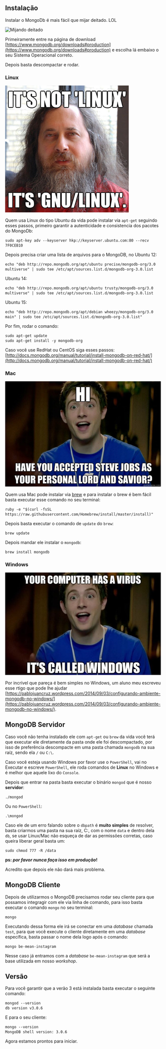 ## Instalação

Instalar o MongoDb é mais fácil que mijar deitado. LOL

![Mijando deitado](https://cldup.com/N1L5PkCDOq-3000x3000.jpeg)

Primeiramente entre na página de download [https://www.mongodb.org/downloads#production](https://www.mongodb.org/downloads#production) e escolha lá embaixo o seu Sistema Operacional correto.

Depois basta descompactar e rodar.

### Linux

![Meme do Linux](./images/meme-linux.jpg)

Quem usa Linux do tipo Ubuntu da vida pode instalar via `apt-get` seguindo esses passos, primeiro garantir a autenticidade e consistencia dos pacotes do MongoDb:

```
sudo apt-key adv --keyserver hkp://keyserver.ubuntu.com:80 --recv 7F0CEB10
```

Depois precisa criar uma lista de arquivos para o MongoDB, no Ubuntu 12:

```
echo "deb http://repo.mongodb.org/apt/ubuntu precise/mongodb-org/3.0 multiverse" | sudo tee /etc/apt/sources.list.d/mongodb-org-3.0.list
```

Ubuntu 14:

```
echo "deb http://repo.mongodb.org/apt/ubuntu trusty/mongodb-org/3.0 multiverse" | sudo tee /etc/apt/sources.list.d/mongodb-org-3.0.list
```

Ubuntu 15:

```
echo "deb http://repo.mongodb.org/apt/debian wheezy/mongodb-org/3.0 main" | sudo tee /etc/apt/sources.list.d/mongodb-org-3.0.list"
```

Por fim, rodar o comando:

```
sudo apt-get update
sudo apt-get install -y mongodb-org
```

Caso você use RedHat ou CentOS siga esses passos: [http://docs.mongodb.org/manual/tutorial/install-mongodb-on-red-hat/](http://docs.mongodb.org/manual/tutorial/install-mongodb-on-red-hat/)

### Mac

![Meme do Mac](./images/meme-mac.jpg)

Quem usa Mac pode instalar via [brew](http://brew.sh/) e para instalar o brew é bem fácil basta executar esse comando no seu terminal:

```
ruby -e "$(curl -fsSL https://raw.githubusercontent.com/Homebrew/install/master/install)"
```

Depois basta executar o comando de `update` do `brew`:

```
brew update
```

Depois mandar ele instalar o `mongodb`:

```
brew install mongodb
```

### Windows

![Meme do Mac](./images/meme-windows.jpg)

Por incrível que pareça é bem simples no Windows, um aluno meu escreveu esse rtigo que pode lhe ajudar [https://pablojuancruz.wordpress.com/2014/09/03/configurando-ambiente-mongodb-no-windows/](https://pablojuancruz.wordpress.com/2014/09/03/configurando-ambiente-mongodb-no-windows/).

## MongoDB Servidor

Caso você não tenha instalado ele com `apt-get` ou `brew` da vida você terá que executar ele diretamente da pasta onde ele foi descompactado, por isso de preferência descompacte em uma pasta chamada `mongodb` na sua raíz, sendo ela `/` ou `C:\`.

Caso você esteja usando Windows por favor use o `PowerShell`, vai no Executar e escreve `PowerShell`, ele roda comandos de **Linux** no Windows e é melhor que aquele lixo do `Console`.

Depois que entrar na pasta basta executar o binário `mongod` que é nosso **servidor**:

```
./mongod
```

Ou no `PowerShell`:

```
.\mongod
```

Caso ele de um erro falando sobre o `dbpath` é **muito simples** de resolver, basta criarmos uma pasta na sua raíz, C:\, com o nome `data` e dentro dela `db`, se usar Linux/Mac não esqueça de dar as permissões corretas, caso queira liberar geral basta um:

```
sudo chmod 777 -R /data
```

**ps: *por favor nunca faça isso em produção*!**

Acredito que depois ele não dará mais problema.

## MongoDB Cliente

Depois de utilizarmos o MongoDB precisamos rodar seu cliente para que possamos integragir com ele via linha de comando, para isso basta executar o comando `mongo` no seu terminal:

```
mongo
```

Executando dessa forma ele irá se conectar em uma *database* chamada `test`, para que você execute o cliente diretamente em uma *database* específica, basta passar o nome dela logo após o comando:

```
mongo be-mean-instagram
```

Nesse caso já entramos com a *database* `be-mean-instagram` que será a base utilizada em nosso *workshop*.

## Versão

Para você garantir que a verão 3 está instalada basta executar o seguinte comando:

```
mongod --version
db version v3.0.6
```

E para o seu cliente:

```
mongo --version
MongoDB shell version: 3.0.6
```

Agora estamos prontos para iniciar.
